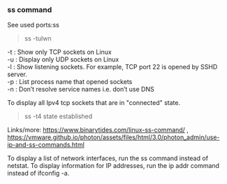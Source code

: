 ### ss command
See used ports:ss 
> ss -tulwn  

-t : Show only TCP sockets on Linux  
-u : Display only UDP sockets on Linux  
-l : Show listening sockets. For example, TCP port 22 is opened by SSHD server.  
-p : List process name that opened sockets  
-n : Don’t resolve service names i.e. don’t use DNS  

To display all Ipv4 tcp sockets that are in "connected" state.
> ss -t4 state established

Links/more: https://www.binarytides.com/linux-ss-command/ , https://vmware.github.io/photon/assets/files/html/3.0/photon_admin/use-ip-and-ss-commands.html

To display a list of network interfaces, run the ss command instead of netstat. To display information for IP addresses, run the ip addr command instead of ifconfig -a. 

